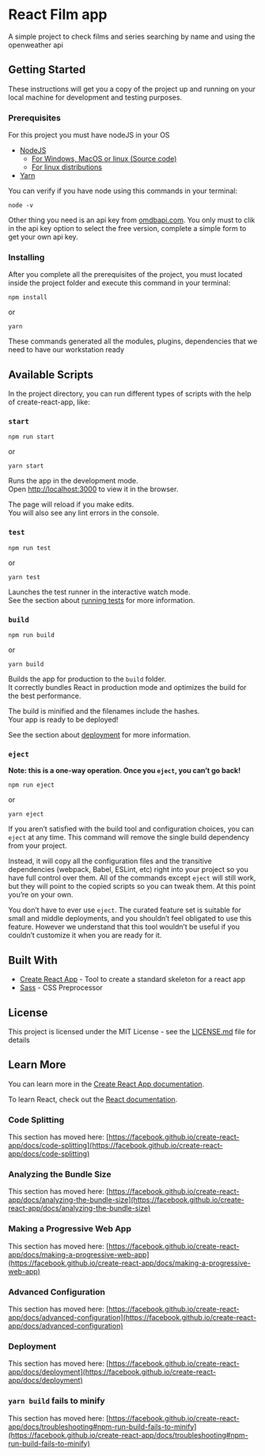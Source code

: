 # React Film app

A simple project to check films and series searching by name and using the openweather api

## Getting Started

These instructions will get you a copy of the project up and running on your local machine for development and testing purposes.

### Prerequisites

For this project you must have nodeJS in your OS

- [NodeJS](https://nodejs.org/es/)
    - [For Windows, MacOS or linux (Source code)](https://nodejs.org/es/download/)
    - [For linux distributions](https://nodejs.org/es/download/package-manager/)
- [Yarn](https://yarnpkg.com/en/docs/install#debian-stable)

You can verify if you have node using this commands in your terminal:

```
node -v
```

Other thing you need is an api key from [omdbapi.com](http://www.omdbapi.com/). You only must to clik in the api key option to select the free version, complete a simple form to get your own api key.

### Installing

After you complete all the prerequisites of the project, you must located inside the project folder and execute this command in your terminal:

```
npm install
```

or

```
yarn
```

These commands generated all the modules, plugins, dependencies that we need to have our workstation ready

## Available Scripts

In the project directory, you can run different types of scripts with the help of create-react-app, like:

### `start`

```
npm run start
```
or

```
yarn start
```

Runs the app in the development mode.\
Open [http://localhost:3000](http://localhost:3000) to view it in the browser.

The page will reload if you make edits.\
You will also see any lint errors in the console.

### `test`

```
npm run test
```
or

```
yarn test
```

Launches the test runner in the interactive watch mode.\
See the section about [running tests](https://facebook.github.io/create-react-app/docs/running-tests) for more information.

### `build`

```
npm run build
```
or

```
yarn build
```

Builds the app for production to the `build` folder.\
It correctly bundles React in production mode and optimizes the build for the best performance.

The build is minified and the filenames include the hashes.\
Your app is ready to be deployed!

See the section about [deployment](https://facebook.github.io/create-react-app/docs/deployment) for more information.

### `eject`

**Note: this is a one-way operation. Once you `eject`, you can’t go back!**

```
npm run eject
```
or

```
yarn eject
```

If you aren’t satisfied with the build tool and configuration choices, you can `eject` at any time. This command will remove the single build dependency from your project.

Instead, it will copy all the configuration files and the transitive dependencies (webpack, Babel, ESLint, etc) right into your project so you have full control over them. All of the commands except `eject` will still work, but they will point to the copied scripts so you can tweak them. At this point you’re on your own.

You don’t have to ever use `eject`. The curated feature set is suitable for small and middle deployments, and you shouldn’t feel obligated to use this feature. However we understand that this tool wouldn’t be useful if you couldn’t customize it when you are ready for it.

## Built With

* [Create React App](https://github.com/facebook/create-react-app) - Tool to create a standard skeleton for a react app
* [Sass](https://sass-lang.com/) - CSS Preprocessor

## License

This project is licensed under the MIT License - see the [LICENSE.md](LICENSE.md) file for details


## Learn More

You can learn more in the [Create React App documentation](https://facebook.github.io/create-react-app/docs/getting-started).

To learn React, check out the [React documentation](https://reactjs.org/).

### Code Splitting

This section has moved here: [https://facebook.github.io/create-react-app/docs/code-splitting](https://facebook.github.io/create-react-app/docs/code-splitting)

### Analyzing the Bundle Size

This section has moved here: [https://facebook.github.io/create-react-app/docs/analyzing-the-bundle-size](https://facebook.github.io/create-react-app/docs/analyzing-the-bundle-size)

### Making a Progressive Web App

This section has moved here: [https://facebook.github.io/create-react-app/docs/making-a-progressive-web-app](https://facebook.github.io/create-react-app/docs/making-a-progressive-web-app)

### Advanced Configuration

This section has moved here: [https://facebook.github.io/create-react-app/docs/advanced-configuration](https://facebook.github.io/create-react-app/docs/advanced-configuration)

### Deployment

This section has moved here: [https://facebook.github.io/create-react-app/docs/deployment](https://facebook.github.io/create-react-app/docs/deployment)

### `yarn build` fails to minify

This section has moved here: [https://facebook.github.io/create-react-app/docs/troubleshooting#npm-run-build-fails-to-minify](https://facebook.github.io/create-react-app/docs/troubleshooting#npm-run-build-fails-to-minify)
